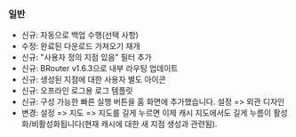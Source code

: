 ### 일반
- 신규: 자동으로 백업 수행(선택 사항)
- 수정: 완료된 다운로드 가져오기 재개
- 신규: "사용자 정의 지점 있음" 필터 추가
- 신규: BRouter v1.6.3으로 내부 라우팅 업데이트
- 신규: 생성된 지점에 대한 사용자 별도 아이콘
- 신규: 오프라인 로그용 로그 템플릿
- 신규: 구성 가능한 빠른 실행 버튼을 홈 화면에 추가했습니다. 설정 => 외관 디자인
- 변경: 설정 => 지도 => 지도를 길게 누르면 이제 캐시 지도에서도 길게 누름이 활성화/비활성화됩니다(현재 캐시에 대한 새 지점 생성과 관련됨).
